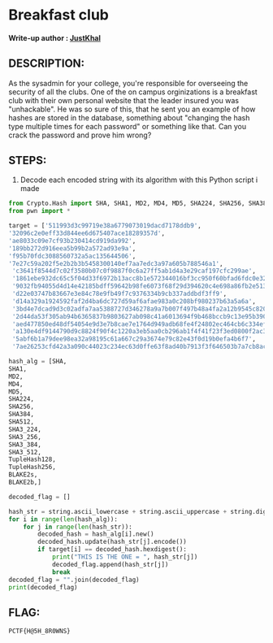 
# Breakfast club
#### Write-up author : [JustKhal](https://github.com/JustKhal)

## DESCRIPTION:
As the sysadmin for your college, you're responsible for overseeing the security of all the clubs. One of the on campus orginizations is a breakfast club with their own personal website that the leader insured you was "unhackable". He was so sure of this, that he sent you an example of how hashes are stored in the database, something about "changing the hash type multiple times for each password" or something like that. Can you crack the password and prove him wrong?

## STEPS:
1. Decode each encoded string with its algorithm with this Python script i made
```py
from Crypto.Hash import SHA, SHA1, MD2, MD4, MD5, SHA224, SHA256, SHA384, SHA512, SHA3_224, SHA3_256, SHA3_384, SHA3_512, TupleHash128, TupleHash256, BLAKE2s, BLAKE2b
from pwn import *

target = ['511993d3c99719e38a6779073019dacd7178ddb9',
'32096c2e0eff33d844ee6d675407ace18289357d',
'ae8033c09e7cf93b230414cd919da992',
'189bb272d916eea5b99b2a572ad93e9a',
'f95b70fdc3088560732a5ac135644506',
'7e27c59a202f5e2b2b3b5458300140ef7aa7edc3a97a605b788546a1',
 'c3641f8544d7c02f3580b07c0f9887f0c6a27ff5ab1d4a3e29caf197cfc299ae',
 '1861ebe932dc65c5f04d33f6972b13acc8b1e572344016bf3cc950f60bfad6fdc0e32f0318e8bba57cf756eac0a49fce',
 '9032fb94055d4d14e42185bdff59642b98fe6073f68f29d394620c4e698a86fb2e51351ca6997e6a164aae0b871cf789fbc6e0d863733d05903b4eb11be58d9c',
 'd22e03747b83667e3e84c78e9fb49f7c9376334b9cb337addbdf3ff9',
 'd14a329a1924592faf2d4ba6dc727d59af6afae983a0c208bf980237b63a5a6a',
 '3bd4e7dcad9d3c02adfa7aa5388727d346278a9a7b007f497b48a4fa2a12b9545c820df150854a8f8c494275bd6fd941',
 '2d44da53f305ab94b6365837b9803627ab098c41a6013694f9b468bccb9c13e95b3900365eb58924de7158a54467e984efcfdabdbcc9af9a940d49c51455b04c',
 'aed477850ed48df54054e9d3e7b8cae7e1764d949adb68fe4f24802ec464cb6c334ef97cc0453471fac5faf0118265bc9388062ccb704d5ac4010489bee201da',
 'a130e4df9144790d9c8824f90f4c1220a3eb5aa0cb296ab1f4f41f23f3ed0800f2ac3fad4f235a4ee601a8ca8bf0be394e06e53e2f789a6272f1bc54c4901d0c',
 '5abf6b1a79dee98ea32a98195c61a667c29a3674e79c82e43f0d19b0efa4b6f7',
 '7ae26253cfd42a3a090c44023c234ec63d0ffe63f8ad40b7913f3f646503b7a7cb8ac571d42a311ef71508344de72f30b57e5c100b402130060ebc947e07a59b']

hash_alg = [SHA,
SHA1,
MD2,
MD4,
MD5,
SHA224,
SHA256,
SHA384,
SHA512,
SHA3_224,
SHA3_256,
SHA3_384,
SHA3_512,
TupleHash128,
TupleHash256,
BLAKE2s,
BLAKE2b,]

decoded_flag = []

hash_str = string.ascii_lowercase + string.ascii_uppercase + string.digits + string.punctuation
for i in range(len(hash_alg)):
    for j in range(len(hash_str)):
        decoded_hash = hash_alg[i].new()
        decoded_hash.update(hash_str[j].encode())
        if target[i] == decoded_hash.hexdigest():
            print("THIS IS THE ONE = ", hash_str[j])
            decoded_flag.append(hash_str[j])
            break
decoded_flag = "".join(decoded_flag)
print(decoded_flag)
```

## FLAG:

```
PCTF{H@5H_8R0WNS}
```



